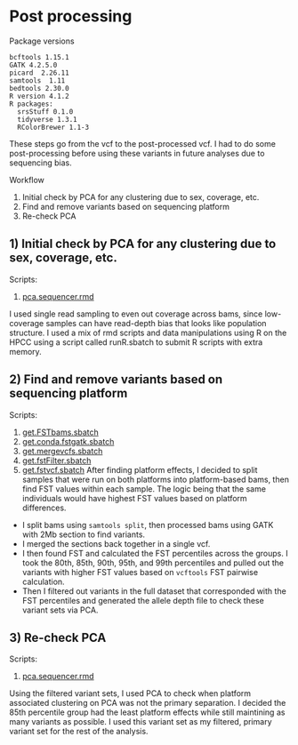 # Post processing
Package versions
```
bcftools 1.15.1
GATK 4.2.5.0
picard  2.26.11
samtools  1.11
bedtools 2.30.0
R version 4.1.2
R packages:
  srsStuff 0.1.0
  tidyverse 1.3.1
  RColorBrewer 1.1-3
```

These steps go from the vcf to the post-processed vcf. I had to do some post-processing before using these variants in future analyses due to sequencing bias.

Workflow
1. Initial check by PCA for any clustering due to sex, coverage, etc. 
2. Find and remove variants based on sequencing platform
3. Re-check PCA

## 1) Initial check by PCA for any clustering due to sex, coverage, etc.

Scripts: 
  1) [pca.sequencer.rmd](https://github.com/mcaitlinv/cawa-breeding/blob/main/03_postprocessing/scripts/pca.sequencer.html)
  
I used single read sampling to even out coverage across bams, since low-coverage samples can have read-depth bias that looks like population structure. I used a mix of rmd scripts and data manipulations using R on the HPCC using a script called runR.sbatch to submit R scripts with extra memory. 

## 2) Find and remove variants based on sequencing platform

Scripts: 
  1) [get.FSTbams.sbatch](https://github.com/mcaitlinv/cawa-breeding/blob/main/03_postprocessing/scripts/get.FSTbams.sbatch)
  2) [get.conda.fstgatk.sbatch](https://github.com/mcaitlinv/cawa-breeding/blob/main/03_postprocessing/scripts/get.conda.fstgatk.sbatch)
  3) [get.mergevcfs.sbatch](https://github.com/mcaitlinv/cawa-breeding/blob/main/03_postprocessing/scripts/get.fstvcf.sbatch)
  4) [get.fstFilter.sbatch](https://github.com/mcaitlinv/cawa-breeding/blob/main/03_postprocessing/scripts/get.fstFilter.sbatch)
  5) [get.fstvcf.sbatch](https://github.com/mcaitlinv/cawa-breeding/blob/main/03_postprocessing/scripts/get.fstvcf.sbatch)
After finding platform effects, I decided to split samples that were run on both platforms into platform-based bams, then find FST values within each sample. The logic being that the same individuals would have highest FST values based on platform differences. 

  - I split bams using `samtools split`, then processed bams using GATK with 2Mb section to find variants. 
  - I merged the sections back together in a single vcf.
  - I then found FST and calculated the FST percentiles across the groups. I took the 80th, 85th, 90th, 95th, and 99th percentiles and pulled out the variants with higher FST values based on `vcftools` FST pairwise calculation. 
  - Then I filtered out variants in the full dataset that corresponded with the FST percentiles and generated the allele depth file to check these variant sets via PCA.

## 3) Re-check PCA

Scripts: 
  1) [pca.sequencer.rmd](https://github.com/mcaitlinv/cawa-breeding/blob/main/03_postprocessing/scripts/pca.sequencer.html)
  
Using the filtered variant sets, I used PCA to check when platform associated clustering on PCA was not the primary separation. I decided the 85th percentile group had the least platform effects while still maintining as many variants as possible. I used this variant set as my filtered, primary variant set for the rest of the analysis. 
